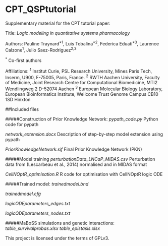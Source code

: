 # CPT_QSPtutorial
Supplementary material for the CPT tutorial paper:

Title: _Logic modeling in quantitative systems pharmacology_

Authors: Pauline Traynard<sup>\*1</sup>, Luis Tobalina<sup>\*2</sup>, Federica Eduati<sup>*3</sup>, Laurence Calzone<sup>1</sup>, Julio Saez-Rodriguez<sup>2,3</sup>

<sup>*</sup> Co-first authors

Affiliations:
<sup>1</sup> Institut Curie, PSL Research University, Mines Paris Tech, Inserm, U900, F-75005, Paris, France.
<sup>2</sup> RWTH Aachen University, Faculty of Medicine, Joint Research Centre for Computational Biomedicine, MTI2 Wendlingweg 2 D-52074 Aachen
<sup>3</sup> European Molecular Biology Laboratory, European Bioinformatics Institute, Wellcome Trust Genome Campus CB10 1SD Hinxton


##Included files

#####Construction of Prior Knowledge Network:
_pypath_code.py_ Python code for pypath

_network_extension.docx_ Description of step-by-step model extension using pypath

_PriorKnowledgeNetwork.sif_ Final Prior Knowledge Network (PKN)

#####Model training 
_perturbationData_LNCaP_MIDAS.csv_ Perturbation data from (Lescarbeau et al., 2014) normalised and in MIDAS format

_CellNOptR_optimisation.R_ R code for optimisation with CellNOptR logic ODE

#####Trained model:
_trainedmodel.bnd_

_trainedmodel.cfg_

_logicODEparameters_edges.txt_

_logicODEparameters_nodes.txt_


#####MaBoSS simulations and genetic interactions:
_table_survivalprobas.xlsx_
_table_epistasis.xlsx_





This project is licensed under the terms of GPLv3.




